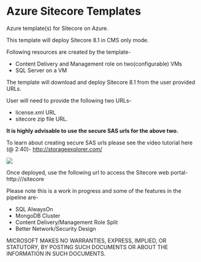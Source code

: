 # Azure Sitecore Templates
Azure template(s) for Sitecore on Azure.

This template will deploy Sitecore 8.1 in CMS only mode.

Following resources are created by the template-
- Content Delivery and Management role on two(configurable) VMs
- SQL Server on a VM

The template will download and deploy Sitecore 8.1 from the user provided URLs.

User will need to provide the following two URLs-
- license.xml URL
- sitecore zip file URL.

**It is highly advisable to use the secure SAS urls for the above two.**

To learn about creating secure SAS urls please see the video tutorial here (@ 2:40)-
http://storageexplorer.com/

<a href="https://portal.azure.com/#create/Microsoft.Template/uri/https%3A%2F%2Fraw.githubusercontent.com%2Fsuneetnangia%2Fazure-templates-sitecore%2Fmaster%2FMicrosoft.Sitecore%2FMicrosoft.Sitecore.ResourceGroupDeployments%2FTemplates%2FSitecoreIaaS.json" target="_blank">
    <img src="http://azuredeploy.net/deploybutton.png"/>
</a>

Once deployed, use the following url to access the Sitecore web portal-
http://<loadbalancer ip address>/sitecore

Please note this is a work in progress and some of the features in the pipeline are-
- SQL AlwaysOn
- MongoDB Cluster
- Content Delivery/Management Role Split
- Better Network/Security Design

MICROSOFT MAKES NO WARRANTIES, EXPRESS, IMPLIED, OR STATUTORY, BY POSTING SUCH DOCUMENTS OR ABOUT THE INFORMATION IN SUCH DOCUMENTS.
